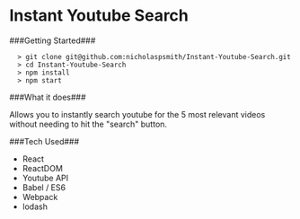 # Instant Youtube Search

###Getting Started###

```
  > git clone git@github.com:nicholaspsmith/Instant-Youtube-Search.git
  > cd Instant-Youtube-Search
  > npm install
  > npm start
```

###What it does###

Allows you to instantly search youtube for the 5 most relevant videos without needing to hit the "search" button.

###Tech Used###
* React
* ReactDOM
* Youtube API
* Babel / ES6
* Webpack
* lodash
